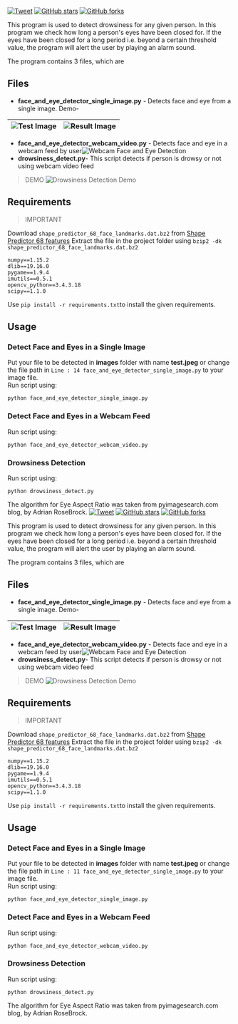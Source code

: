 
[![Tweet](https://img.shields.io/twitter/url/http/shields.io.svg?style=social)](https://twitter.com/intent/tweet?text=Check%20out%20Driver%20Drowsiness%20Detection%20project%20on%20Github%20&url=https://github.com/mohitwildbeast/Driver-Drowsiness-Detector/&hashtags=python,drowsiness-detector,opencv,computer-vision,machine-learning,deep-learning)  [![GitHub stars](https://img.shields.io/github/stars/mohitwildbeast/Driver-Drowsiness-Detector.svg?style=plastic)](https://github.com/mohitwildbeast/Driver-Drowsiness-Detector/stargazers)  [![GitHub forks](https://img.shields.io/github/forks/mohitwildbeast/Driver-Drowsiness-Detector.svg?style=plastic)](https://github.com/mohitwildbeast/Driver-Drowsiness-Detector/network)



This program is used to detect drowsiness for any given person. In this program we check how long a person's eyes have been closed for. If the eyes have been closed for a long period i.e. beyond a certain threshold value, the program will alert the user by playing an alarm sound.

The program contains 3 files, which are
## Files
 - **face_and_eye_detector_single_image.py** - Detects face and eye from a single image.
 Demo-
 
|  ![Test Image](https://github.com/mohitwildbeast/Driver-Drowsiness-Detector/blob/master/images/test.jpeg)| ![Result Image](https://github.com/mohitwildbeast/Driver-Drowsiness-Detector/blob/master/images/result_face_detector_single_image.png) |
|---|---|

 - **face_and_eye_detector_webcam_video.py** - Detects face and eye in a webcam feed by user![Webcam Face and Eye Detection](https://github.com/mohitwildbeast/Driver-Drowsiness-Detector/blob/master/images/webcam_face_eye_detect.jpeg)
 - **drowsiness_detect.py**- This script detects if person is drowsy or not using webcam video feed

> DEMO
![Drowsiness Detection Demo](https://github.com/mohitwildbeast/Driver-Drowsiness-Detector/blob/master/images/drowsiness_detector_demo.gif)
 
 ## Requirements
> 
> IMPORTANT

  Download `shape_predictor_68_face_landmarks.dat.bz2` from [Shape Predictor 68 features](http://dlib.net/files/shape_predictor_68_face_landmarks.dat.bz2) 
  Extract the file in the project folder using 
  ``bzip2 -dk shape_predictor_68_face_landmarks.dat.bz2``


    numpy==1.15.2
	dlib==19.16.0
	pygame==1.9.4
	imutils==0.5.1
	opencv_python==3.4.3.18
	scipy==1.1.0
Use `pip install -r requirements.txt`to install the given requirements.

## Usage

### Detect Face and Eyes in a Single Image
Put your file to be detected in **images** folder with name **test.jpeg** or change the file path in `Line : 14 face_and_eye_detector_single_image.py` to your image file.                     
Run script using:

    python face_and_eye_detector_single_image.py

### Detect Face and Eyes in a Webcam Feed
Run script using:

    python face_and_eye_detector_webcam_video.py
### Drowsiness Detection
Run script using:

    python drowsiness_detect.py

The algorithm for Eye Aspect Ratio was taken from pyimagesearch.com blog, by Adrian RoseBrock.
[![Tweet](https://img.shields.io/twitter/url/http/shields.io.svg?style=social)](https://twitter.com/intent/tweet?text=Check%20out%20Driver%20Drowsiness%20Detection%20project%20on%20Github%20&url=https://github.com/mohitwildbeast/Driver-Drowsiness-Detector/&hashtags=python,drowsiness-detector,opencv,computer-vision,machine-learning,deep-learning)  [![GitHub stars](https://img.shields.io/github/stars/mohitwildbeast/Driver-Drowsiness-Detector.svg?style=plastic)](https://github.com/mohitwildbeast/Driver-Drowsiness-Detector/stargazers)  [![GitHub forks](https://img.shields.io/github/forks/mohitwildbeast/Driver-Drowsiness-Detector.svg?style=plastic)](https://github.com/mohitwildbeast/Driver-Drowsiness-Detector/network)



This program is used to detect drowsiness for any given person. In this program we check how long a person's eyes have been closed for. If the eyes have been closed for a long period i.e. beyond a certain threshold value, the program will alert the user by playing an alarm sound.

The program contains 3 files, which are
## Files
 - **face_and_eye_detector_single_image.py** - Detects face and eye from a single image.
 Demo-
 
|  ![Test Image](https://github.com/mohitwildbeast/Driver-Drowsiness-Detector/blob/master/images/test.jpeg)| ![Result Image](https://github.com/mohitwildbeast/Driver-Drowsiness-Detector/blob/master/images/result_face_detector_single_image.png) |
|---|---|

 - **face_and_eye_detector_webcam_video.py** - Detects face and eye in a webcam feed by user![Webcam Face and Eye Detection](https://github.com/mohitwildbeast/Driver-Drowsiness-Detector/blob/master/images/webcam_face_eye_detect.jpeg)
 - **drowsiness_detect.py**- This script detects if person is drowsy or not using webcam video feed

> DEMO
![Drowsiness Detection Demo](https://github.com/mohitwildbeast/Driver-Drowsiness-Detector/blob/master/images/drowsiness_detector_demo.gif)
 
 ## Requirements
> 
> IMPORTANT

  Download `shape_predictor_68_face_landmarks.dat.bz2` from [Shape Predictor 68 features](http://dlib.net/files/shape_predictor_68_face_landmarks.dat.bz2) 
  Extract the file in the project folder using 
  ``bzip2 -dk shape_predictor_68_face_landmarks.dat.bz2``


    numpy==1.15.2
	dlib==19.16.0
	pygame==1.9.4
	imutils==0.5.1
	opencv_python==3.4.3.18
	scipy==1.1.0
Use `pip install -r requirements.txt`to install the given requirements.

## Usage

### Detect Face and Eyes in a Single Image
Put your file to be detected in **images** folder with name **test.jpeg** or change the file path in `Line : 11 face_and_eye_detector_single_image.py` to your image file.                     
Run script using:

    python face_and_eye_detector_single_image.py

### Detect Face and Eyes in a Webcam Feed
Run script using:

    python face_and_eye_detector_webcam_video.py
### Drowsiness Detection
Run script using:

    python drowsiness_detect.py

The algorithm for Eye Aspect Ratio was taken from pyimagesearch.com blog, by Adrian RoseBrock.

